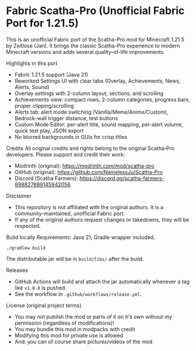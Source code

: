 # Fabric Scatha-Pro (Unofficial Fabric Port for 1.21.5)

This is an unofficial Fabric port of the Scatha-Pro mod for Minecraft 1.21.5 by Zeitlose (Jan).
It brings the classic Scatha-Pro experience to modern Minecraft versions and adds several quality-of-life improvements.

Highlights in this port
- Fabric 1.21.5 support (Java 21)
- Reworked Settings UI with clear tabs (Overlay, Achievements, News, Alerts, Sound)
- Overlay settings with 2-column layout, sections, and scrolling
- Achievements view: compact rows, 2-column categories, progress bars, proper clipping/scrolling
- Alerts tab: alert mode switching (Vanilla/Meme/Anime/Custom), Bedrock-wall trigger distance, test buttons
- Custom Mode Editor: per-alert title, sound mapping, per-alert volume, quick test play, JSON export
- No blurred backgrounds in GUIs for crisp titles

Credits
All original credits and rights belong to the original Scatha‑Pro developers. Please support and credit their work:
- Modrinth (original): https://modrinth.com/mod/scatha-pro
- GitHub (original): https://github.com/NamelessJu/Scatha-Pro
- Discord (Scatha Farmers): https://discord.gg/scatha-farmers-898827889145942056

Disclaimer
- This repository is not affiliated with the original authors. It is a community-maintained, unofficial Fabric port.
- If any of the original authors request changes or takedowns, they will be respected.

Build locally
Requirements: Java 21, Gradle wrapper included.

```
./gradlew build
```
The distributable jar will be in `build/libs/` after the build.

Releases
- GitHub Actions will build and attach the jar automatically whenever a tag like `v1.0.0` is pushed.
- See the workflow in `.github/workflows/release.yml`.

License (original project terms)
- You may not publish the mod or parts of it on it's own without my permission (regardless of modifications)!
- You may bundle this mod in modpacks with credit
- Modifying this mod for private use is allowed
- And: you can of course share pictures/videos of the mod
